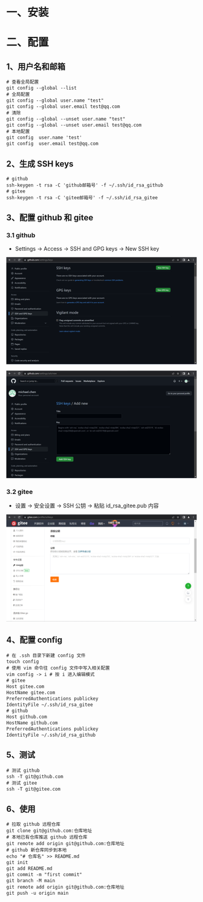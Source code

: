 # 一、安装

# 二、配置

## 1、用户名和邮箱

```shell
# 查看全局配置
git config --global --list
# 全局配置
git config --global user.name "test"
git config --global user.email test@qq.com
# 清除
git config --global --unset user.name "test"
git config --global --unset user.email test@qq.com
# 本地配置
git config  user.name 'test'
git config  user.email test@qq.com
```

## 2、生成 SSH keys

```shell
# github
ssh-keygen -t rsa -C 'github邮箱号' -f ~/.ssh/id_rsa_github
# gitee
ssh-keygen -t rsa -C 'gitee邮箱号' -f ~/.ssh/id_rsa_gitee
```

## 3、配置 github 和 gitee

### 3.1 github

* Settings -> Access -> SSH and GPG keys -> New SSH key

![](./assets/GitHub%E7%9A%84SSH%E5%85%AC%E9%92%A5%E8%AE%BE%E7%BD%AE.png)

![](./assets/GitHub%E6%96%B0%E5%A2%9ESSH%E5%85%AC%E9%92%A5.png)

### 3.2 gitee

* 设置 -> 安全设置 -> SSH 公钥 -> 粘贴 id_rsa_gitee.pub 内容

![](./assets/Gitee%E7%9A%84SSH%E5%85%AC%E9%92%A5.png)

## 4、配置 config

```shell
# 在 .ssh 目录下新建 config 文件
touch config
# 使用 vim 命令往 config 文件中写入相关配置
vim config -> i # 按 i 进入编辑模式
# gitee
Host gitee.com
HostName gitee.com
PreferredAuthentications publickey
IdentityFile ~/.ssh/id_rsa_gitee
# github
Host github.com
HostName github.com
PreferredAuthentications publickey
IdentityFile ~/.ssh/id_rsa_github
```

## 5、测试

```shell
# 测试 github
ssh -T git@github.com
# 测试 gitee
ssh -T git@gitee.com
```

## 6、使用

```shell
# 拉取 github 远程仓库
git clone git@github.com:仓库地址
# 本地已有仓库推送 github 远程仓库
git remote add origin git@github.com:仓库地址
# github 新仓库同步到本地
echo "# 仓库名" >> README.md
git init
git add README.md
git commit -m "first commit"
git branch -M main
git remote add origin git@github.com:仓库地址
git push -u origin main
```
